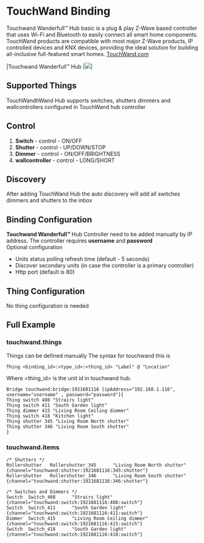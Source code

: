 # TouchWand Binding

Touchwand Wanderfull™ Hub basic is a plug & play Z-Wave based controller that uses Wi-Fi and Bluetooth to easily connect all smart home components.
TouchWand products are compatible with most major Z-Wave products, IP controlled devices and KNX devices, providing the ideal solution for building all-inclusive full-featured smart homes.
[TouchWand.com](http://www.touchwand.com)

|Touchwand Wanderfull™ Hub |![](http://www.touchwand.com/wp-content/uploads/2017/12/hub-toch-1.png)|

## Supported Things

TouchWandhWand Hub supports switches, shutters dimmers and wallcontrollers configured in TouchWand hub controller

## Control 

1. **Switch**  - control - ON/OFF
2. **Shutter** - control - UP/DOWN/STOP
3. **Dimmer**  - control - ON/OFF/BRIGHTNESS
4. **wallcontroller** - control - LONG/SHORT

## Discovery

After adding TouchWand Hub the auto discovery will add all switches dimmers and shutters to the inbox

## Binding Configuration

**Touchwand Wanderfull™** Hub Controller need to be added manually by IP address. The controller requires **username** and **password**  
Optional configuration

* Units status polling refresh time (default - 5 seconds)
* Discover secondary units (in case the controller is a primary controller) 
* Http port (default is 80)

## Thing Configuration

No thing configuration is needed

## Full Example

### touchwand.things

Things can be defined manually 
The syntax for touchwand this is 
  
```xtend
Thing <binding_id>:<type_id>:<thing_id> "Label" @ "Location"
```

Where <thing_id> is the unit id in touchwand hub.

```
Bridge touchwand:bridge:1921681116 [ipAddress="192.168.1.116", username="username" , password="password"]{
Thing switch 408 "Strairs light"
Thing switch 411 "South Garden light"
Thing dimmer 415 "Living Room Ceiling dimmer"
Thing switch 418 "Kitchen light"
Thing shutter 345 "Living Room North shutter"
Thing shutter 346 "Living Room South shutter"
}

```
### touchwand.items

```
/* Shutters */
Rollershutter   Rollershutter_345      "Living Room North shutter"    {channel="touchwand:shutter:1921681116:345:shutter"}
Rollershutter   Rollershutter_346      "Living Room South shutter"    {channel="touchwand:shutter:1921681116:346:shutter"}
```
```
/* Switches and Dimmers */
Switch  Switch_408      "Strairs light"                 {channel="touchwand:switch:1921681116:408:switch"}
Switch  Switch_411      "South Garden light"            {channel="touchwand:switch:1921681116:411:switch"}
Dimmer  Switch_415      "Living Room Ceiling dimmer"    {channel="touchwand:switch:1921681116:415:switch"}
Switch  Switch_418      "South Garden light"            {channel="touchwand:switch:1921681116:418:switch"}
```
